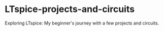 # LTspice-projects-and-circuits
Exploring LTspice: My beginner's journey with a few projects and circuits.
